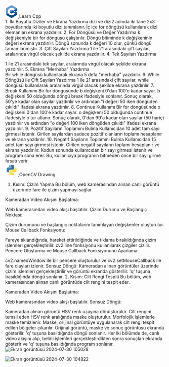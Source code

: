   <a href="https://www.cplusplus.com/" target="_blank" rel="noreferrer"> 
        <img src="https://raw.githubusercontent.com/devicons/devicon/master/icons/cplusplus/cplusplus-original.svg" alt="cplusplus" width="40" height="40"/> 
    </a>Learn Cpp <br>
1. İki Boyutlu Diziler ve Ekrana Yazdırma
dizi ve dizi2 adında iki tane 2x3 boyutlarında iki boyutlu dizi tanımlanır.
İç içe for döngüsü kullanılarak dizi elemanları ekrana yazdırılır.
2. For Döngüsü ve Değer Yazdırma
k değişkeniyle bir for döngüsü çalıştırılır. Döngü bitiminde k değişkeninin değeri ekrana yazdırılır.
Döngü sonunda k değeri 10 olur, çünkü döngü tamamlanmıştır.
3. Çift Sayıları Yazdırma
1 ile 21 arasındaki çift sayılar, aralarında virgül olacak şekilde ekrana yazdırılır.
4. Tek Sayıları Yazdırma

1 ile 21 arasındaki tek sayılar, aralarında virgül olacak şekilde ekrana yazdırılır.
5. Ekrana "Merhaba" Yazdırma <br>
Bir while döngüsü kullanılarak ekrana 5 defa "merhaba" yazdırılır.
6. While Döngüsü ile Çift Sayıları Yazdırma
1 ile 21 arasındaki çift sayılar, while döngüsü kullanılarak aralarında virgül olacak şekilde ekrana yazdırılır.
7. Break Kullanımı
Bir for döngüsünde b değişkeni 0'dan 100'e kadar sayar.
b değişkeni 50 olduğunda döngü break ifadesiyle sonlanır.
Sonuç olarak, 50'ye kadar olan sayılar yazdırılır ve ardından "i değeri 50 iken döngüden çıkıldı" ifadesi ekrana yazdırılır.
8. Continue Kullanımı
Bir for döngüsünde o değişkeni 0'dan 100'e kadar sayar.
o değişkeni 50 olduğunda continue ifadesiyle o tur atlanır.
Sonuç olarak, 0'dan 99'a kadar olan sayılar (50 hariç) yazdırılır ve ardından "o değeri 100 iken döngüden çıkıldı" ifadesi ekrana yazdırılır.
9. Pozitif Sayıların Toplamını Bulma
Kullanıcıdan 10 adet tam sayı girmesi istenir.
Girilen sayılardan sadece pozitif olanların toplamı hesaplanır ve ekrana yazdırılır.
10. Negatif Sayıların Toplamını Bulma
Kullanıcıdan 15 adet tam sayı girmesi istenir.
Girilen negatif sayıların toplamı hesaplanır ve ekrana yazdırılır.
Kodun sonunda kullanıcıdan bir sayı girmesi istenir ve program sona erer. Bu, kullanıcıya programın bitmeden önce bir sayı girme fırsatı verir. <br>
 <a href="https://www.python.org" target="_blank" rel="noreferrer"> 
        <img src="https://raw.githubusercontent.com/devicons/devicon/master/icons/python/python-original.svg" alt="python" width="40" height="40"/> 
    </a> 
OpenCV Drawing <br>
1. Kısım: Çizim Yapma
Bu bölüm, web kamerasından alınan canlı görüntü üzerinde fare ile çizim yapmayı sağlar.

Kameradan Video Akışını Başlatma:

Web kamerasından video akışı başlatılır.
Çizim Durumu ve Başlangıç Noktası:

Çizim durumunu ve başlangıç noktalarını tanımlayan değişkenler oluşturulur.
Mouse Callback Fonksiyonu:

Fareye tıklandığında, hareket ettirildiğinde ve tıklama bırakıldığında çizim işlemleri gerçekleştirilir.
cv2.line fonksiyonu kullanılarak çizgiler çizilir.
Pencere Oluşturma ve Mouse Callback Fonksiyonunu Ayarlama:

cv2.namedWindow ile bir pencere oluşturulur ve cv2.setMouseCallback ile fare olayları izlenir.
Sonsuz Döngü:
Kameradan alınan görüntüler üzerinde çizim işlemleri gerçekleştirilir ve görüntü ekranda gösterilir.
'q' tuşuna basıldığında döngü sonlanır.
2. Kısım: Cilt Rengi Tespiti
Bu bölüm, web kamerasından alınan canlı görüntüde cilt rengini tespit eder.

Kameradan Video Akışını Başlatma:

Web kamerasından video akışı başlatılır.
Sonsuz Döngü:

Kameradan alınan görüntü HSV renk uzayına dönüştürülür.
Cilt rengini temsil eden HSV renk aralığında maske oluşturulur.
Morfolojik işlemlerle maske temizlenir.
Maske, orijinal görüntüye uygulanarak cilt rengi tespit edilen bölgeler çıkarılır.
Orijinal görüntü, maske ve sonuç görüntüsü ekranda gösterilir.
'q' tuşuna basıldığında döngü sonlanır.
Her iki bölümde de, canlı video akışını alıp, belirli işlemleri gerçekleştirdikten sonra sonuçları ekranda gösterir ve 'q' tuşuna basıldığında program sonlanır.
![Ekran görüntüsü 2024-07-30 105028](https://github.com/user-attachments/assets/887322f9-2f2f-46fa-b311-e08fb4db4a5e)


![Ekran görüntüsü 2024-07-30 104822](https://github.com/user-attachments/assets/5f5e7f44-d6a6-4970-b5c6-c41b2e51c32d)
